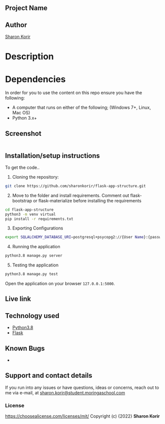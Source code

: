 
## Project Name

## Author

[Sharon Korir](https://github.com/sharonkorir)

# Description



# Dependencies

In order for you to use the content on this repo ensure you have the following:

- A computer that runs on either of the following; (Windows 7+, Linux, Mac OS)
- Python 3.x+

## Screenshot

<img src="" >

## Installation/setup instructions

To get the code..

1. Cloning the repository:

```bash
git clone https://github.com/sharonkorir/flask-app-structure.git
```

2. Move to the folder and install requirements. Comment out flask-bootstrap or flask-materialize before installing the requirements

```bash
cd flask-app-structure
python3 -m venv virtual
pip install -r requirements.txt
```

3. Exporting Configurations

```bash
export SQLALCHEMY_DATABASE_URI=postgresql+psycopg2://{User Name}:{password}@localhost/{database name}
```

4. Running the application

```bash
python3.8 manage.py server
```

5. Testing the application

```bash
python3.8 manage.py test
```

Open the application on your browser `127.0.0.1:5000`.

## Live link



## Technology used

* [Python3.8](https://www.python.org/)
* [Flask](http://flask.pocoo.org/)

## Known Bugs

- 

## Support and contact details

If you run into any issues or have questions, ideas or concerns, reach out to me via e-mail, at sharon.korir@student.moringaschool.com

### License
https://choosealicense.com/licenses/mit/ 
Copyright (c) {2022} **Sharon Korir**

